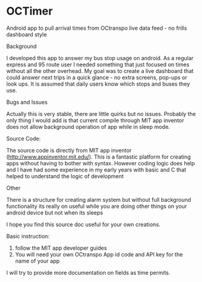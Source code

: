OCTimer
=======

Android app to pull arrival times from OCtranspo live data feed - no frills dashboard style

Background

I developed this app to answer my bus stop usage on android.  As a regular express and 95 route user I needed something that just focused on times without all the other overhead.  My goal was to create a live dashboard that could answer next trips in a quick glance - no extra screens, pop-ups or look ups.  It is assumed that daily users know which stops and buses they use.  

Bugs and Issues

Actually this is very stable, there are little quirks but no issues.  Probably the only thing I would add is that current compile through MIT app inventor does not allow background operation of app while in sleep mode.

Source Code:

The source code is directly from MIT app inventor (http://www.appinventor.mit.edu/).  This is a fantastic platform for creating apps without having to bother with syntax.  However coding logic does help and I have had some experience in my early years with basic and C that helped to understand the logic of development

Other 

There is a structure for creating alarm system but without full background functionality its really on useful while you are doing other things on your android device but not when its sleeps

I hope you find this source doc useful for your own creations.

Basic instruction:  
1.  follow the MIT app developer guides
2.  You will need your own OCtranspo App id code and API key for the name of your app

I will try to provide more documentation on fields as time permits.